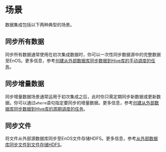 # 场景

数据集成包括以下两种典型的场景。

## 同步所有数据<syncalldata>

同步所有数据通常使用在初次集成数据时，你可以一次性同步数据源中的完整数据至EnOS。更多信息，参考[创建从外部数据库同步数据到Hive库的手动调度的任务](creating_scratch_onetime)。

## 同步增量数据<syncadditiondata>

同步增量数据场景通常运用于初次集成之后，此时你只需定期同步新数据或更新数据。你可以通过`where`语句指定要同步的增量数据。更多信息，参考[创建从外部数据库同步数据到Hive库的周期调度的任务](creating_scratch_periodic)。

## 同步文件

将文件从外部源数据库同步至EnOS文件存储HDFS。更多信息，参考[从外部数据库同步文件到文件存储HDFS](creating_scratch_blob2hdfs)。

